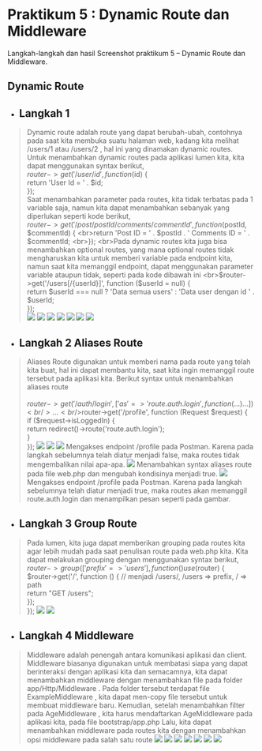 # Praktikum  5 : Dynamic Route dan Middleware

Langkah-langkah dan hasil Screenshot praktikum 5 – Dynamic Route dan Middleware.
## Dynamic Route
* ## Langkah 1 
>  Dynamic route adalah route yang dapat berubah-ubah, contohnya pada saat kita membuka
suatu halaman web, kadang kita melihat /users/1 atau /users/2 , hal ini yang dinamakan
dynamic routes.
<br>Untuk menambahkan dynamic routes pada aplikasi lumen kita, kita dapat menggunakan
syntax berikut,
<br>$router->get('/user/{id}', function ($id) {
<br>return 'User Id = ' . $id;
<br>});
<br>Saat menambahkan parameter pada routes, kita tidak terbatas pada 1 variable saja, namun
kita dapat menambahkan sebanyak yang diperlukan seperti kode berikut,
<br>$router->get('/post/{postId}/comments/{commentId}', function ($postId, $commentId) {
<br>return 'Post ID = ' . $postId . ' Comments ID = ' . $commentId;
<br>});
<br>Pada dynamic routes kita juga bisa menambahkan optional routes, yang mana optional
routes tidak mengharuskan kita untuk memberi variable pada endpoint kita, namun saat kita
memanggil endpoint, dapat menggunakan parameter variable ataupun tidak, seperti pada
kode dibawah ini
<br>$router->get('/users[/{userId}]', function ($userId = null) {
<br>return $userId === null ? 'Data semua users' : 'Data user dengan id ' . $userId;
<br>});
<br>![](../Screenshoot/Modul5/1.PNG)
![](../Screenshoot/Modul5/1.1.PNG)
![](../Screenshoot/Modul5/1.2.PNG)
![](../Screenshoot/Modul5/1.2.1.PNG)
![](../Screenshoot/Modul5/1.3.PNG)
![](../Screenshoot/Modul5/1.3.1.PNG)
![](../Screenshoot/Modul5/1.3.2.PNG)

* ## Langkah 2 Aliases Route
> Aliases Route digunakan untuk memberi nama pada route yang telah kita buat, hal ini dapat
membantu kita, saat kita ingin memanggil route tersebut pada aplikasi kita. Berikut syntax
untuk menambahkan aliases route<br /><br />
$router->get('/auth/login', ['as' => 'route.auth.login', function (...) {...}])
<br />...
<br />$router->get('/profile', function (Request $request) {
<br />if ($request->isLoggedIn) {
<br />return redirect()->route('route.auth.login');
<br />}
<br />});
![](../Screenshoot/Modul5/2.PNG)
![](../Screenshoot/Modul5/2.1.PNG)
![](../Screenshoot/Modul5/2.3.PNG)
> Mengakses endpoint /profile pada Postman. Karena pada langkah
sebelumnya telah diatur menjadi false, maka routes tidak mengembalikan nilai apa-apa.
> ![](../Screenshoot/Modul5/2.4.PNG)
Menambahkan syntax aliases route pada file web.php dan mengubah
kondisinya menjadi true.
>  ![](../Screenshoot/Modul5/2.5.PNG)
Mengakses endpoint /profile pada Postman. Karena pada langkah
sebelumnya telah diatur menjadi true, maka routes akan memanggil route.auth.login
dan menampilkan pesan seperti pada gambar.

* ## Langkah 3 Group Route
> Pada lumen, kita juga dapat memberikan grouping pada routes kita agar lebih mudah pada
saat penulisan route pada web.php kita. Kita dapat melakukan grouping dengan
menggunakan syntax berikut,
<br />$router->group(['prefix' => 'users'], function () use ($router) {
<br />$router->get('/', function () { // menjadi /users/, /users => prefix, / => path
<br />return "GET /users";
<br />});
<br />});
![](../Screenshoot/Modul5/3.PNG)
![](../Screenshoot/Modul5/3.1.PNG)

* ## Langkah 4 Middleware
>  Middleware adalah penengah antara komunikasi aplikasi dan client. Middleware biasanya digunakan untuk membatasi siapa yang dapat berinteraksi dengan aplikasi kita dan semacamnya, kita dapat menambahkan middleware dengan menambahkan file pada folder app/Http/Middleware . Pada folder tersebut terdapat file ExampleMiddleware , kita dapat men-copy file tersebut untuk membuat middleware baru.
> Kemudian, setelah menambahkan filter pada AgeMiddleware , kita harus mendaftarkan
AgeMiddleware pada aplikasi kita, pada file bootstrap/app.php
> Lalu, kita dapat menambahkan middleware pada routes kita dengan menambahkan opsi
middleware pada salah satu route
![](../Screenshoot/Modul5/4.PNG)
![](../Screenshoot/Modul5/4.1.PNG)
![](../Screenshoot/Modul5/4.2.PNG)
![](../Screenshoot/Modul5/4.3.PNG)
![](../Screenshoot/Modul5/4.4.PNG)
![](../Screenshoot/Modul5/4.5.PNG)
![](../Screenshoot/Modul5/4.6.PNG)
